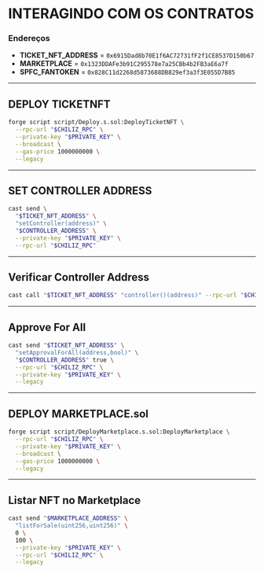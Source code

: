 
# INTERAGINDO COM OS CONTRATOS

### Endereços

- **TICKET_NFT_ADDRESS** = `0x6915Dad8b70E1f6AC72731fF2f1CE8537D150b67`
- **MARKETPLACE** = `0x1323DDAFe3b91C295578e7a25CBb4b2FB3aE6a7f`
- **SPFC_FANTOKEN** = `0x828C11d2268d5873688DB829ef3a3f3E055D7B85`

---

## DEPLOY TICKETNFT

```bash
forge script script/Deploy.s.sol:DeployTicketNFT \
  --rpc-url "$CHILIZ_RPC" \
  --private-key "$PRIVATE_KEY" \
  --broadcast \
  --gas-price 1000000000 \
  --legacy
```

---

## SET CONTROLLER ADDRESS

```bash
cast send \
  "$TICKET_NFT_ADDRESS" \
  "setController(address)" \
  "$CONTROLLER_ADDRESS" \
  --private-key "$PRIVATE_KEY" \
  --rpc-url "$CHILIZ_RPC"
```

---

## Verificar Controller Address

```bash
cast call "$TICKET_NFT_ADDRESS" "controller()(address)" --rpc-url "$CHILIZ_RPC"
```

---

## Approve For All

```bash
cast send "$TICKET_NFT_ADDRESS" \
  "setApprovalForAll(address,bool)" \
  "$CONTROLLER_ADDRESS" true \
  --rpc-url "$CHILIZ_RPC" \
  --private-key "$PRIVATE_KEY" \
  --legacy
```

---

## DEPLOY MARKETPLACE.sol

```bash
forge script script/DeployMarketplace.s.sol:DeployMarketplace \
  --rpc-url "$CHILIZ_RPC" \
  --private-key "$PRIVATE_KEY" \
  --broadcast \
  --gas-price 1000000000 \
  --legacy
```

---

## Listar NFT no Marketplace

```bash
cast send "$MARKETPLACE_ADDRESS" \
  "listForSale(uint256,uint256)" \
  0 \ 
  100 \
  --private-key "$PRIVATE_KEY" \
  --rpc-url "$CHILIZ_RPC" \
  --legacy
```

